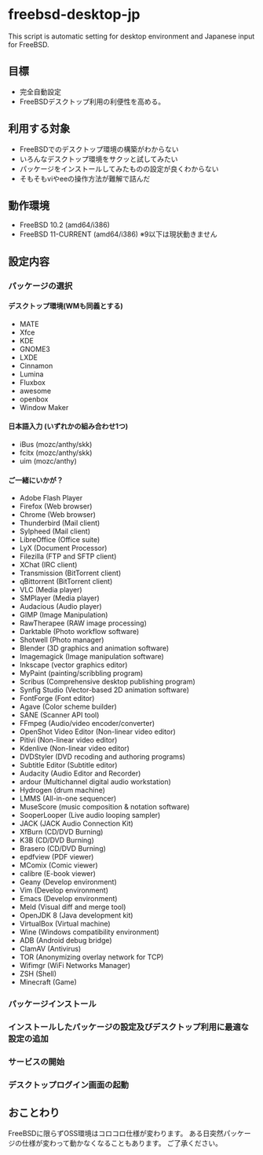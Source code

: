 # freebsd-desktop-jp

This script is automatic setting for desktop environment and Japanese input for FreeBSD.

## 目標
* 完全自動設定
* FreeBSDデスクトップ利用の利便性を高める。

## 利用する対象
* FreeBSDでのデスクトップ環境の構築がわからない
* いろんなデスクトップ環境をサクッと試してみたい
* パッケージをインストールしてみたものの設定が良くわからない
* そもそもviやeeの操作方法が難解で詰んだ

## 動作環境
* FreeBSD 10.2 (amd64/i386)
* FreeBSD 11-CURRENT (amd64/i386)
※9以下は現状動きません

## 設定内容

### パッケージの選択

#### デスクトップ環境(WMも同義とする) 
* MATE
* Xfce
* KDE
* GNOME3
* LXDE
* Cinnamon
* Lumina
* Fluxbox
* awesome
* openbox
* Window Maker

#### 日本語入力 (いずれかの組み合わせ1つ)
* iBus (mozc/anthy/skk)
* fcitx (mozc/anthy/skk)
* uim (mozc/anthy)

#### ご一緒にいかが？
* Adobe Flash Player
* Firefox (Web browser)
* Chrome (Web browser)
* Thunderbird (Mail client)
* Sylpheed (Mail client)
* LibreOffice (Office suite)
* LyX (Document Processor)
* Filezilla (FTP and SFTP client)
* XChat (IRC client)
* Transmission (BitTorrent client)
* qBittorrent (BitTorrent client)
* VLC (Media player)
* SMPlayer (Media player)
* Audacious (Audio player)
* GIMP (Image Manipulation)
* RawTherapee (RAW image processing)
* Darktable (Photo workflow software)
* Shotwell (Photo manager)
* Blender (3D graphics and animation software)
* Imagemagick (Image manipulation software)
* Inkscape (vector graphics editor)
* MyPaint (painting/scribbling program)
* Scribus (Comprehensive desktop publishing program)
* Synfig Studio (Vector-based 2D animation software)
* FontForge (Font editor)
* Agave (Color scheme builder)
* SANE (Scanner API tool)
* FFmpeg (Audio/video encoder/converter)
* OpenShot Video Editor (Non-linear video editor)
* Pitivi (Non-linear video editor)
* Kdenlive (Non-linear video editor)
* DVDStyler (DVD recoding and authoring programs)
* Subtitle Editor (Subtitle editor)
* Audacity (Audio Editor and Recorder)
* ardour (Multichannel digital audio workstation)
* Hydrogen (drum machine)
* LMMS (All-in-one sequencer)
* MuseScore (music composition & notation software)
* SooperLooper (Live audio looping sampler)
* JACK (JACK Audio Connection Kit)
* XfBurn (CD/DVD Burning)
* K3B (CD/DVD Burning)
* Brasero (CD/DVD Burning)
* epdfview (PDF viewer)
* MComix (Comic viewer)
* calibre (E-book viewer)
* Geany (Develop environment)
* Vim (Develop environment)
* Emacs (Develop environment)
* Meld (Visual diff and merge tool)
* OpenJDK 8 (Java development kit)
* VirtualBox (Virtual machine)
* Wine (Windows compatibility environment)
* ADB (Android debug bridge)
* ClamAV (Antivirus)
* TOR (Anonymizing overlay network for TCP)
* Wifimgr (WiFi Networks Manager)
* ZSH (Shell)
* Minecraft (Game)

### パッケージインストール

### インストールしたパッケージの設定及びデスクトップ利用に最適な設定の追加

### サービスの開始

### デスクトップログイン画面の起動


## おことわり
FreeBSDに限らずOSS環境はコロコロ仕様が変わります。
ある日突然パッケージの仕様が変わって動かなくなることもあります。
ご了承ください。
